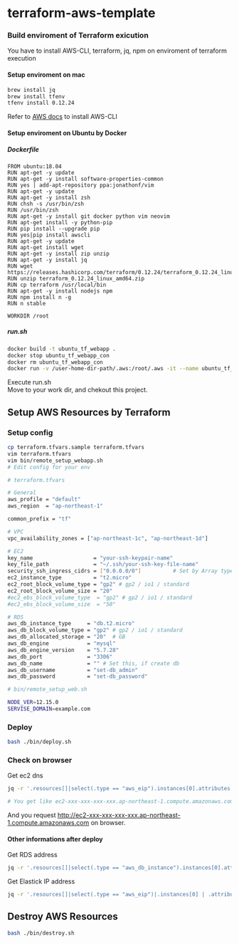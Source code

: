 # terraform-aws-template

### Build enviroment of Terraform exicution

You have to install AWS-CLI, terraform, jq, npm on enviroment of terraform execution

#### Setup enviroment on mac

```bash
brew install jq
brew install tfenv
tfenv install 0.12.24
```

Refer to [AWS docs](https://docs.aws.amazon.com/cli/latest/userguide/install-macos.html) to install AWS-CLI

#### Setup enviroment on Ubuntu by Docker

##### Dockerfile

```
FROM ubuntu:18.04
RUN apt-get -y update
RUN apt-get -y install software-properties-common
RUN yes | add-apt-repository ppa:jonathonf/vim
RUN apt-get -y update
RUN apt-get -y install zsh
RUN chsh -s /usr/bin/zsh
RUN /usr/bin/zsh
RUN apt-get -y install git docker python vim neovim
RUN apt-get install -y python-pip
RUN pip install --upgrade pip
RUN yes|pip install awscli
RUN apt-get -y update
RUN apt-get install wget
RUN apt-get -y install zip unzip
RUN apt-get -y install jq
RUN wget https://releases.hashicorp.com/terraform/0.12.24/terraform_0.12.24_linux_amd64.zip
RUN unzip terraform_0.12.24_linux_amd64.zip
RUN cp terraform /usr/local/bin
RUN apt-get -y install nodejs npm
RUN npm install n -g
RUN n stable

WORKDIR /root
```

##### run.sh

```bash
docker build -t ubuntu_tf_webapp .
docker stop ubuntu_tf_webapp_con
docker rm ubuntu_tf_webapp_con
docker run -v /user-home-dir-path/.aws:/root/.aws -it --name ubuntu_tf_webapp_con ubuntu_tf_webapp:latest /bin/bash
```

Execute run.sh  
Move to your work dir, and chekout this project.

## Setup AWS Resources by Terraform

### Setup config

```bash
cp terraform.tfvars.sample terraform.tfvars
vim terraform.tfvars
vim bin/remote_setup_webapp.sh
# Edit config for your env
```

```bash
# terraform.tfvars

# General
aws_profile = "default"
aws_region  = "ap-northeast-1"

common_prefix = "tf"

# VPC
vpc_availability_zones = ["ap-northeast-1c", "ap-northeast-1d"]

# EC2
key_name                   = "your-ssh-keypair-name"
key_file_path              = "~/.ssh/your-ssh-key-file-name"
security_ssh_ingress_cidrs = ["0.0.0.0/0"]          # Set by Array type
ec2_instance_type          = "t2.micro"
ec2_root_block_volume_type = "gp2" # gp2 / io1 / standard
ec2_root_block_volume_size = "20"
#ec2_ebs_block_volume_type  = "gp2" # gp2 / io1 / standard
#ec2_ebs_block_volume_size  = "50"

# RDS
aws_db_instance_type     = "db.t2.micro"
aws_db_block_volume_type = "gp2" # gp2 / io1 / standard
aws_db_allocated_storage = "20"  # GB
aws_db_engine            = "mysql"
aws_db_engine_version    = "5.7.28"
aws_db_port              = "3306"
aws_db_name              = "" # Set this, if create db
aws_db_username          = "set-db_admin"
aws_db_password          = "set-db_password"
```

```bash
# bin/remote_setup_web.sh

NODE_VER=12.15.0
SERVISE_DOMAIN=example.com
```

### Deploy

```bash
bash ./bin/deploy.sh
```

### Check on browser

Get ec2 dns

```bash
jq -r '.resources[]|select(.type == "aws_eip").instances[0].attributes.public_dns' terraform.tfstate

# You get like ec2-xxx-xxx-xxx-xxx.ap-northeast-1.compute.amazonaws.com
```

And you request http://ec2-xxx-xxx-xxx-xxx.ap-northeast-1.compute.amazonaws.com on browser.

#### Other informations after deploy

Get RDS address

```bash
jq -r '.resources[]|select(.type == "aws_db_instance").instances[0].attributes.address' terraform.tfstate
```

Get Elastick IP address

```bash
jq -r '.resources[]|select(.type == "aws_eip")|.instances[0] | .attributes | .public_ip' terraform.tfstate
```

## Destroy AWS Resources

```bash
bash ./bin/destroy.sh
```
